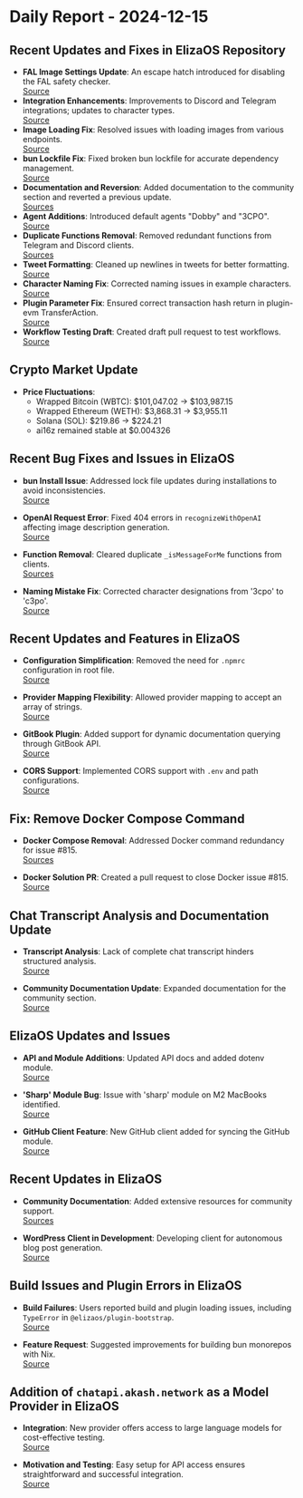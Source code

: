 # Daily Report - 2024-12-15

## Recent Updates and Fixes in ElizaOS Repository

- **FAL Image Settings Update**: An escape hatch introduced for disabling the FAL safety checker.  
  [Source](https://github.com/elizaOS/eliza/commit/33931e356f84534ea240d7352d7ef11ec463252f)
- **Integration Enhancements**: Improvements to Discord and Telegram integrations; updates to character types.  
  [Source](https://github.com/elizaOS/eliza/commit/9ac6f3bdd2fc6783b1cd4cc36a6bb32592f9ac34)
- **Image Loading Fix**: Resolved issues with loading images from various endpoints.  
  [Source](https://github.com/elizaOS/eliza/commit/026caf7729462fd03caf5b22b9465bb0eff7ce6c)
- **bun Lockfile Fix**: Fixed broken bun lockfile for accurate dependency management.  
  [Source](https://github.com/elizaOS/eliza/commit/7288fd0d69b6dc8af68b7203e311ff5e8a283344)
- **Documentation and Reversion**: Added documentation to the community section and reverted a previous update.  
  [Sources](https://github.com/elizaOS/eliza/commit/8ae6d105c8d9f0a9eb1b4985ec33a1cebfd67e57)
- **Agent Additions**: Introduced default agents "Dobby" and "3CPO".  
  [Source](https://github.com/elizaOS/eliza/commit/969812eb45afba95b2f1351c42d507297ea5a09e)
- **Duplicate Functions Removal**: Removed redundant functions from Telegram and Discord clients.  
  [Sources](https://github.com/elizaOS/eliza/commit/7d6d121ec9d07be91c5afd2e54d0c4626abd9873)
- **Tweet Formatting**: Cleaned up newlines in tweets for better formatting.  
  [Source](https://github.com/elizaOS/eliza/commit/105025a59c7f2d688cd1188f4e63cfacdd858243)
- **Character Naming Fix**: Corrected naming issues in example characters.  
  [Source](https://github.com/elizaOS/eliza/commit/a0c49d861d0f75855a3030cef5da4ceea7e09d3c)
- **Plugin Parameter Fix**: Ensured correct transaction hash return in plugin-evm TransferAction.  
  [Source](https://github.com/elizaOS/eliza/commit/ca5edca37f7ea3f500ca2910eccd1354d92ad730)
- **Workflow Testing Draft**: Created draft pull request to test workflows.  
  [Source](https://github.com/elizaOS/eliza/pull/1132)

## Crypto Market Update

- **Price Fluctuations**:
  - Wrapped Bitcoin (WBTC): $101,047.02 → $103,987.15
  - Wrapped Ethereum (WETH): $3,868.31 → $3,955.11
  - Solana (SOL): $219.86 → $224.21
  - ai16z remained stable at $0.004326

## Recent Bug Fixes and Issues in ElizaOS

- **bun Install Issue**: Addressed lock file updates during installations to avoid inconsistencies.  
  [Source](https://github.com/elizaOS/eliza/issues/1121)

- **OpenAI Request Error**: Fixed 404 errors in `recognizeWithOpenAI` affecting image description generation.  
  [Source](https://github.com/elizaOS/eliza/issues/1123)

- **Function Removal**: Cleared duplicate `_isMessageForMe` functions from clients.  
  [Sources](https://github.com/elizaOS/eliza/pull/1140)

- **Naming Mistake Fix**: Corrected character designations from '3cpo' to 'c3po'.  
  [Source](https://github.com/elizaOS/eliza/pull/1133)

## Recent Updates and Features in ElizaOS

- **Configuration Simplification**: Removed the need for `.npmrc` configuration in root file.  
  [Source](https://github.com/elizaOS/eliza/commit/2afc62127335be3ef44a52fb543e10bed4d3d60e)

- **Provider Mapping Flexibility**: Allowed provider mapping to accept an array of strings.  
  [Source](https://github.com/elizaOS/eliza/issues/1108)

- **GitBook Plugin**: Added support for dynamic documentation querying through GitBook API.  
  [Source](https://github.com/elizaOS/eliza/pull/1126)

- **CORS Support**: Implemented CORS support with `.env` and path configurations.  
  [Source](https://github.com/elizaOS/eliza/pull/1138)

## Fix: Remove Docker Compose Command

- **Docker Compose Removal**: Addressed Docker command redundancy for issue #815.  
  [Sources](https://github.com/elizaOS/eliza/commit/1815030635ed62db4aca744e9c22de5f38eb13c8)

- **Docker Solution PR**: Created a pull request to close Docker issue #815.  
  [Source](https://github.com/elizaOS/eliza/pull/1137)

## Chat Transcript Analysis and Documentation Update

- **Transcript Analysis**: Lack of complete chat transcript hinders structured analysis.  
  [Source](https://discord.com/channels/1253563208833433701/1326603270893867064)

- **Community Documentation Update**: Expanded documentation for the community section.  
  [Source](https://github.com/elizaOS/eliza/pull/1111)

## ElizaOS Updates and Issues

- **API and Module Additions**: Updated API docs and added dotenv module.  
  [Source](https://github.com/elizaOS/eliza/commit/5595a84478819ff89d4a4db3f38b33242d74dc80)

- **'Sharp' Module Bug**: Issue with 'sharp' module on M2 MacBooks identified.  
  [Source](https://github.com/elizaOS/eliza/issues/1119)

- **GitHub Client Feature**: New GitHub client added for syncing the GitHub module.  
  [Source](https://github.com/elizaOS/eliza/pull/1134)

## Recent Updates in ElizaOS

- **Community Documentation**: Added extensive resources for community support.  
  [Sources](https://github.com/elizaOS/eliza/pull/1114)

- **WordPress Client in Development**: Developing client for autonomous blog post generation.  
  [Source](https://github.com/elizaOS/eliza/pull/1116)

## Build Issues and Plugin Errors in ElizaOS

- **Build Failures**: Users reported build and plugin loading issues, including `TypeError` in `@elizaos/plugin-bootstrap`.  
  [Source](https://github.com/elizaOS/eliza/issues/1118)

- **Feature Request**: Suggested improvements for building bun monorepos with Nix.  
  [Source](https://github.com/elizaOS/eliza/issues/1142)

## Addition of `chatapi.akash.network` as a Model Provider in ElizaOS

- **Integration**: New provider offers access to large language models for cost-effective testing.  
  [Source](https://github.com/elizaOS/eliza/commit/d0ea22056b26c335b933f5249004a51f7800db1a)

- **Motivation and Testing**: Easy setup for API access ensures straightforward and successful integration.  
  [Source](https://github.com/elizaOS/eliza/pull/1131)
